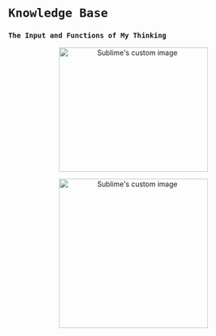 
# `Knowledge Base`

### `The Input and Functions of My Thinking ` 


<p align="center">
  <img width="300" height="250" src="https://i.imgur.com/p9GzLj6.gif" alt="Sublime's custom image"/>
</p>

<p align="center">
  <img width="300" height="300" src="https://i.imgur.com/PJGt5pt.jpg" alt="Sublime's custom image"/>
</p>

